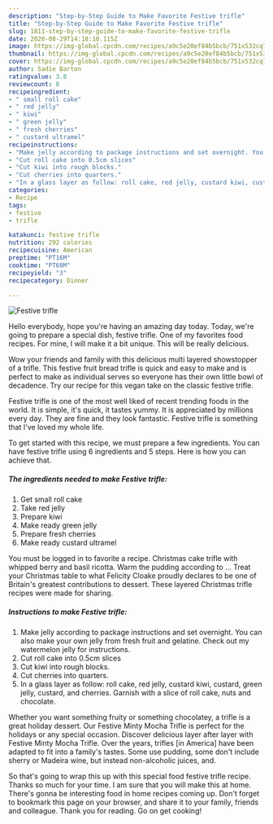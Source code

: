 ```yaml
---
description: "Step-by-Step Guide to Make Favorite Festive trifle"
title: "Step-by-Step Guide to Make Favorite Festive trifle"
slug: 1811-step-by-step-guide-to-make-favorite-festive-trifle
date: 2020-08-29T14:18:10.115Z
image: https://img-global.cpcdn.com/recipes/a9c5e20ef84b5bcb/751x532cq70/festive-trifle-recipe-main-photo.jpg
thumbnail: https://img-global.cpcdn.com/recipes/a9c5e20ef84b5bcb/751x532cq70/festive-trifle-recipe-main-photo.jpg
cover: https://img-global.cpcdn.com/recipes/a9c5e20ef84b5bcb/751x532cq70/festive-trifle-recipe-main-photo.jpg
author: Sadie Barton
ratingvalue: 3.8
reviewcount: 8
recipeingredient:
- " small roll cake"
- " red jelly"
- " kiwi"
- " green jelly"
- " fresh cherries"
- " custard ultramel"
recipeinstructions:
- "Make jelly according to package instructions and set overnight. You can also make your own jelly from fresh fruit and gelatine. Check out my watermelon jelly for instructions."
- "Cut roll cake into 0.5cm slices"
- "Cut kiwi into rough blocks."
- "Cut cherries into quarters."
- "In a glass layer as follow: roll cake, red jelly, custard kiwi, custard, green jelly, custard, and cherries. Garnish with a slice of roll cake, nuts and chocolate."
categories:
- Recipe
tags:
- festive
- trifle

katakunci: festive trifle 
nutrition: 292 calories
recipecuisine: American
preptime: "PT16M"
cooktime: "PT60M"
recipeyield: "3"
recipecategory: Dinner

---
```



![Festive trifle](https://img-global.cpcdn.com/recipes/a9c5e20ef84b5bcb/751x532cq70/festive-trifle-recipe-main-photo.jpg)

Hello everybody, hope you're having an amazing day today. Today, we're going to prepare a special dish, festive trifle. One of my favorites food recipes. For mine, I will make it a bit unique. This will be really delicious.

Wow your friends and family with this delicious multi layered showstopper of a trifle. This festive fruit bread trifle is quick and easy to make and is perfect to make as individual serves so everyone has their own little bowl of decadence. Try our recipe for this vegan take on the classic festive trifle.

Festive trifle is one of the most well liked of recent trending foods in the world. It is simple, it's quick, it tastes yummy. It is appreciated by millions every day. They are fine and they look fantastic. Festive trifle is something that I've loved my whole life.


To get started with this recipe, we must prepare a few ingredients. You can have festive trifle using 6 ingredients and 5 steps. Here is how you can achieve that.

<!--inarticleads1-->

##### The ingredients needed to make Festive trifle:

1. Get  small roll cake
1. Take  red jelly
1. Prepare  kiwi
1. Make ready  green jelly
1. Prepare  fresh cherries
1. Make ready  custard ultramel


You must be logged in to favorite a recipe. Christmas cake trifle with whipped berry and basil ricotta. Warm the pudding according to … Treat your Christmas table to what Felicity Cloake proudly declares to be one of Britain&#39;s greatest contributions to dessert. These layered Christmas trifle recipes were made for sharing. 

<!--inarticleads2-->

##### Instructions to make Festive trifle:

1. Make jelly according to package instructions and set overnight. You can also make your own jelly from fresh fruit and gelatine. Check out my watermelon jelly for instructions.
1. Cut roll cake into 0.5cm slices
1. Cut kiwi into rough blocks.
1. Cut cherries into quarters.
1. In a glass layer as follow: roll cake, red jelly, custard kiwi, custard, green jelly, custard, and cherries. Garnish with a slice of roll cake, nuts and chocolate.


Whether you want something fruity or something chocolatey, a trifle is a great holiday dessert. Our Festive Minty Mocha Trifle is perfect for the holidays or any special occasion. Discover delicious layer after layer with Festive Minty Mocha Trifle. Over the years, trifles [in America] have been adapted to fit into a family&#39;s tastes. Some use pudding, some don&#39;t include sherry or Madeira wine, but instead non-alcoholic juices, and. 

So that's going to wrap this up with this special food festive trifle recipe. Thanks so much for your time. I am sure that you will make this at home. There's gonna be interesting food in home recipes coming up. Don't forget to bookmark this page on your browser, and share it to your family, friends and colleague. Thank you for reading. Go on get cooking!
